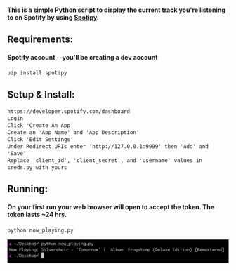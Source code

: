 #### This is a simple Python script to display the current track you're listening to on Spotify by using [Spotipy](https://github.com/plamere/spotipy).

## Requirements:
#### Spotify account --you'll be creating a dev account
```
pip install spotipy
```
## Setup & Install:

```
https://developer.spotify.com/dashboard
Login
Click 'Create An App'
Create an 'App Name' and 'App Description'
Click 'Edit Settings'
Under Redirect URIs enter 'http://127.0.0.1:9999' then 'Add' and 'Save'
Replace 'client_id', 'client_secret', and 'username' values in creds.py with yours
```
## Running:
#### On your first run your web browser will open to accept the token. The token lasts ~24 hrs.
```
python now_playing.py
```
![screenshot](/image/screenshot.png)
